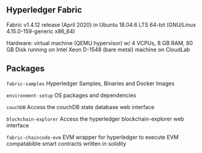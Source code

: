 ## Hyperledger Fabric

Fabric v1.4.12 release (April 2020) in Ubuntu 18.04.6 LTS 64-bit (GNU/Linux 4.15.0-159-generic x86_64)

Hardware: virtual machine (QEMU hypervisor) w/ 4 VCPUs, 8 GB RAM, 80 GB Disk running on Intel Xeon D-1548 (bare metal) machine on CloudLab

## Packages
```fabric-samples```
Hyperledger Samples, Binaries and Docker Images

```environment-setup```
OS packages and dependencies

```couchDB```
Access the couchDB state database web interface

```blockchain-explorer```
Access the hyperledger blockchain-explorer web interface

```fabric-chaincode-evm```
EVM wrapper for hyperledger to execute EVM compatabible smart contracts written in solidity
